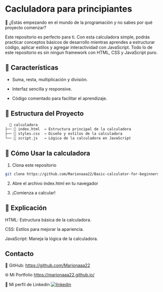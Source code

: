 
# Cacluladora para principiantes 

🤔 ¿Estás empezando en el mundo de la programación y no sabes por qué proyecto comenzar?

Este repositorio es perfecto para ti. Con esta calculadora simple, podrás practicar conceptos básicos de desarrollo mientras aprendes a estructurar código, aplicar estilos y agregar interactividad con JavaScript. Todo lo de este repositorio es sin ningun framework con HTML, CSS y JavaScript puro. 

## 📌 Características

- Suma, resta, multiplicación y división.

- Interfaz sencilla y responsive.

- Código comentado para facilitar el aprendizaje.


## 📂 Estructura del Proyecto

```bash
  📁 calculadora
├── 📄 index.html  → Estructura principal de la calculadora
├── 📄 styles.css  → Diseño y estilos de la calculadora
└── 📄 script.js   → Lógica de la calculadora en JavaScript
```
## 🚀 Cómo Usar la calculadora

1. Clona este repositorio

```bash
git clone https://github.com/Marionaaa22/Basic-calculator-for-beginners.git
```
2. Abre el archivo index.html en tu navegador

3. ¡Comienza a calcular!
## 📖 Explicación

HTML: Estructura básica de la calculadora.

CSS: Estilos para mejorar la apariencia.

JavaScript: Maneja la lógica de la calculadora.
## Contacto

🔗 GitHub: https://github.com/Marionaaa22

🌐 Mi Portfolio https://marionaaa22.github.io/

💼 Mi perfil de Linkedin
[![linkedin](https://img.shields.io/badge/linkedin-0A66C2?style=for-the-badge&logo=linkedin&logoColor=white)](www.linkedin.com/in/mariona-claros-a0552a2b1)
